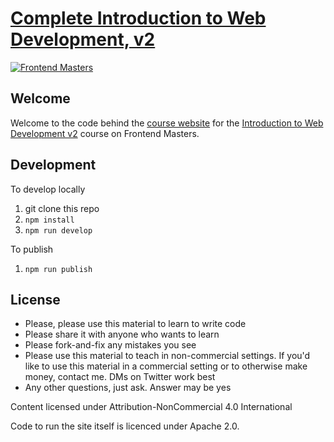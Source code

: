 # [Complete Introduction to Web Development, v2][course]

[![Frontend Masters](/lessons/images/FrontendMastersLogo.png)][fem]

## Welcome

Welcome to the code behind the [course website][website] for the [Introduction to Web Development v2][course] course on Frontend Masters.

## Development

To develop locally

1. git clone this repo
1. `npm install`
1. `npm run develop`

To publish

1. `npm run publish`

## License

* Please, please use this material to learn to write code
* Please share it with anyone who wants to learn
* Please fork-and-fix any mistakes you see
* Please use this material to teach in non-commercial settings. If you'd like to use this material in a commercial setting or to otherwise make money, contact me. DMs on Twitter work best
* Any other questions, just ask. Answer may be yes

Content licensed under Attribution-NonCommercial 4.0 International

Code to run the site itself is licenced under Apache 2.0.

[fem]: https://frontendmasters.com/
[website]: https://btholt.github.io/intro-to-web-dev-v2/
[course]: https://frontendmasters.com/courses/web-development-v2/